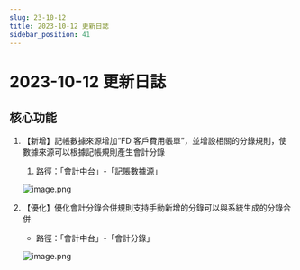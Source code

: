 ```yaml
---
slug: 23-10-12
title: 2023-10-12 更新日誌
sidebar_position: 41
---
```



# 2023-10-12 更新日誌


## **核心功能**

1. 【新增】記帳數據來源增加“FD 客戶費用帳單”，並增設相關的分錄規則，使數據來源可以根據記帳規則產生會計分錄
    1. 路徑：「會計中台」-「記賬數據源」

    ![image.png](/assets/c8c51619acd541b040609f61faa295e7.png)

2. 【優化】優化會計分錄合併規則支持手動新增的分錄可以與系統生成的分錄合併
    - 路徑：「會計中台」-「會計分錄」

    ![image.png](/assets/e875237e5add76afbebd43627a90cd5f.png)

